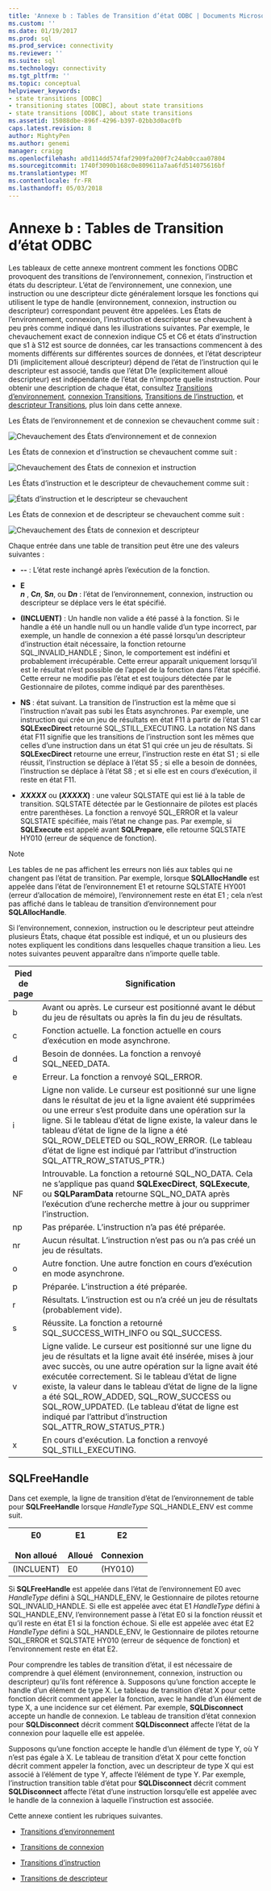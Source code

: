 ```yaml
---
title: 'Annexe b : Tables de Transition d’état ODBC | Documents Microsoft'
ms.custom: ''
ms.date: 01/19/2017
ms.prod: sql
ms.prod_service: connectivity
ms.reviewer: ''
ms.suite: sql
ms.technology: connectivity
ms.tgt_pltfrm: ''
ms.topic: conceptual
helpviewer_keywords:
- state transitions [ODBC]
- transitioning states [ODBC], about state transitions
- state transitions [ODBC], about state transitions
ms.assetid: 15088dbe-896f-4296-b397-02bb3d0ac0fb
caps.latest.revision: 8
author: MightyPen
ms.author: genemi
manager: craigg
ms.openlocfilehash: a0d114dd574faf2909fa200f7c24ab0ccaa07804
ms.sourcegitcommit: 1740f3090b168c0e809611a7aa6fd514075616bf
ms.translationtype: MT
ms.contentlocale: fr-FR
ms.lasthandoff: 05/03/2018
---
```

# <a name="appendix-b-odbc-state-transition-tables"></a>Annexe b : Tables de Transition d’état ODBC
Les tableaux de cette annexe montrent comment les fonctions ODBC provoquent des transitions de l’environnement, connexion, l’instruction et états du descripteur. L’état de l’environnement, une connexion, une instruction ou une descripteur dicte généralement lorsque les fonctions qui utilisent le type de handle (environnement, connexion, instruction ou descripteur) correspondant peuvent être appelées. Les États de l’environnement, connexion, l’instruction et descripteur se chevauchent à peu près comme indiqué dans les illustrations suivantes. Par exemple, le chevauchement exact de connexion indique C5 et C6 et états d’instruction que s1 à S12 est source de données, car les transactions commencent à des moments différents sur différentes sources de données, et l’état descripteur D1i (implicitement alloué descripteur) dépend de l’état de l’instruction qui le descripteur est associé, tandis que l’état D1e (explicitement alloué descripteur) est indépendante de l’état de n’importe quelle instruction. Pour obtenir une description de chaque état, consultez [Transitions d’environnement](../../../odbc/reference/appendixes/environment-transitions.md), [connexion Transitions](../../../odbc/reference/appendixes/connection-transitions.md), [Transitions de l’instruction](../../../odbc/reference/appendixes/statement-transitions.md), et [descripteur Transitions](../../../odbc/reference/appendixes/descriptor-transitions.md), plus loin dans cette annexe.  
  
 Les États de l’environnement et de connexion se chevauchent comme suit :  
  
 ![Chevauchement des États d’environnement et de connexion](../../../odbc/reference/appendixes/media/app01.gif "app01")  
  
 Les États de connexion et d’instruction se chevauchent comme suit :  
  
 ![Chevauchement des États de connexion et instruction](../../../odbc/reference/appendixes/media/app02.gif "app02")  
  
 Les États d’instruction et le descripteur de chevauchement comme suit :  
  
 ![États d’instruction et le descripteur se chevauchent](../../../odbc/reference/appendixes/media/app03.gif "app03")  
  
 Les États de connexion et de descripteur se chevauchent comme suit :  
  
 ![Chevauchement des États de connexion et descripteur](../../../odbc/reference/appendixes/media/app04.gif "app04")  
  
 Chaque entrée dans une table de transition peut être une des valeurs suivantes :  
  
-   **--** : L’état reste inchangé après l’exécution de la fonction.  
  
-   **E**  
     ***n*** , **C*n***, **S*n***, ou **D*n*** : l’état de l’environnement, connexion, instruction ou descripteur se déplace vers le état spécifié.  
  
-   **(INCLUENT)** : Un handle non valide a été passé à la fonction. Si le handle a été un handle null ou un handle valide d’un type incorrect, par exemple, un handle de connexion a été passé lorsqu’un descripteur d’instruction était nécessaire, la fonction retourne SQL_INVALID_HANDLE ; Sinon, le comportement est indéfini et probablement irrécupérable. Cette erreur apparaît uniquement lorsqu’il est le résultat n’est possible de l’appel de la fonction dans l’état spécifié. Cette erreur ne modifie pas l’état et est toujours détectée par le Gestionnaire de pilotes, comme indiqué par des parenthèses.  
  
-   **NS** : état suivant. La transition de l’instruction est la même que si l’instruction n’avait pas subi les États asynchrones. Par exemple, une instruction qui crée un jeu de résultats en état F11 à partir de l’état S1 car **SQLExecDirect** retourné SQL_STILL_EXECUTING. La notation NS dans état F11 signifie que les transitions de l’instruction sont les mêmes que celles d’une instruction dans un état S1 qui crée un jeu de résultats. Si **SQLExecDirect** retourne une erreur, l’instruction reste en état S1 ; si elle réussit, l’instruction se déplace à l’état S5 ; si elle a besoin de données, l’instruction se déplace à l’état S8 ; et si elle est en cours d’exécution, il reste en état F11.  
  
-   ***XXXXX*** ou **(*XXXXX*)** : une valeur SQLSTATE qui est lié à la table de transition. SQLSTATE détectée par le Gestionnaire de pilotes est placés entre parenthèses. La fonction a renvoyé SQL_ERROR et la valeur SQLSTATE spécifiée, mais l’état ne change pas. Par exemple, si **SQLExecute** est appelé avant **SQLPrepare**, elle retourne SQLSTATE HY010 (erreur de séquence de fonction).  
  
> [!NOTE]  
>  Les tables de ne pas affichent les erreurs non liés aux tables qui ne changent pas l’état de transition. Par exemple, lorsque **SQLAllocHandle** est appelée dans l’état de l’environnement E1 et retourne SQLSTATE HY001 (erreur d’allocation de mémoire), l’environnement reste en état E1 ; cela n’est pas affiché dans le tableau de transition d’environnement pour **SQLAllocHandle**.  
  
 Si l’environnement, connexion, instruction ou le descripteur peut atteindre plusieurs États, chaque état possible est indiqué, et un ou plusieurs des notes expliquent les conditions dans lesquelles chaque transition a lieu. Les notes suivantes peuvent apparaître dans n’importe quelle table.  
  
|Pied de page|Signification|  
|--------------|-------------|  
|b|Avant ou après. Le curseur est positionné avant le début du jeu de résultats ou après la fin du jeu de résultats.|  
|c|Fonction actuelle. La fonction actuelle en cours d’exécution en mode asynchrone.|  
|d|Besoin de données. La fonction a renvoyé SQL_NEED_DATA.|  
|e|Erreur. La fonction a renvoyé SQL_ERROR.|  
|i|Ligne non valide. Le curseur est positionné sur une ligne dans le résultat de jeu et la ligne avaient été supprimées ou une erreur s’est produite dans une opération sur la ligne. Si le tableau d’état de ligne existe, la valeur dans le tableau d’état de ligne de la ligne a été SQL_ROW_DELETED ou SQL_ROW_ERROR. (Le tableau d’état de ligne est indiqué par l’attribut d’instruction SQL_ATTR_ROW_STATUS_PTR.)|  
|NF|Introuvable. La fonction a retourné SQL_NO_DATA. Cela ne s’applique pas quand **SQLExecDirect**, **SQLExecute**, ou **SQLParamData** retourne SQL_NO_DATA après l’exécution d’une recherche mettre à jour ou supprimer l’instruction.|  
|np|Pas préparée. L’instruction n’a pas été préparée.|  
|nr|Aucun résultat. L’instruction n’est pas ou n’a pas créé un jeu de résultats.|  
|o|Autre fonction. Une autre fonction en cours d’exécution en mode asynchrone.|  
|p|Préparée. L’instruction a été préparée.|  
|r|Résultats. L’instruction est ou n’a créé un jeu de résultats (probablement vide).|  
|s|Réussite. La fonction a retourné SQL_SUCCESS_WITH_INFO ou SQL_SUCCESS.|  
|v|Ligne valide. Le curseur est positionné sur une ligne du jeu de résultats et la ligne avait été insérée, mises à jour avec succès, ou une autre opération sur la ligne avait été exécutée correctement. Si le tableau d’état de ligne existe, la valeur dans le tableau d’état de ligne de la ligne a été SQL_ROW_ADDED, SQL_ROW_SUCCESS ou SQL_ROW_UPDATED. (Le tableau d’état de ligne est indiqué par l’attribut d’instruction SQL_ATTR_ROW_STATUS_PTR.)|  
|x|En cours d'exécution. La fonction a renvoyé SQL_STILL_EXECUTING.|  
  
## <a name="sqlfreehandle"></a>SQLFreeHandle  
 Dans cet exemple, la ligne de transition d’état de l’environnement de table pour **SQLFreeHandle** lorsque *HandleType* SQL_HANDLE_ENV est comme suit.  
  
|E0<br /><br /> Non alloué|E1<br /><br /> Alloué|E2<br /><br /> Connexion|  
|------------------------|----------------------|-----------------------|  
|(INCLUENT)|E0|(HY010)|  
  
 Si **SQLFreeHandle** est appelée dans l’état de l’environnement E0 avec *HandleType* défini à SQL_HANDLE_ENV, le Gestionnaire de pilotes retourne SQL_INVALID_HANDLE. Si elle est appelée avec état E1 *HandleType* défini à SQL_HANDLE_ENV, l’environnement passe à l’état E0 si la fonction réussit et qu’il reste en état E1 si la fonction échoue. Si elle est appelée avec état E2 *HandleType* défini à SQL_HANDLE_ENV, le Gestionnaire de pilotes retourne SQL_ERROR et SQLSTATE HY010 (erreur de séquence de fonction) et l’environnement reste en état E2.  
  
 Pour comprendre les tables de transition d’état, il est nécessaire de comprendre à quel élément (environnement, connexion, instruction ou descripteur) qu’ils font référence à. Supposons qu’une fonction accepte le handle d’un élément de type X. Le tableau de transition d’état X pour cette fonction décrit comment appeler la fonction, avec le handle d’un élément de type X, a une incidence sur cet élément. Par exemple, **SQLDisconnect** accepte un handle de connexion. Le tableau de transition d’état connexion pour **SQLDisconnect** décrit comment **SQLDisconnect** affecte l’état de la connexion pour laquelle elle est appelée.  
  
 Supposons qu’une fonction accepte le handle d’un élément de type Y, où Y n’est pas égale à X. Le tableau de transition d’état X pour cette fonction décrit comment appeler la fonction, avec un descripteur de type X qui est associé à l’élément de type Y, affecte l’élément de type Y. Par exemple, l’instruction transition table d’état pour **SQLDisconnect** décrit comment **SQLDisconnect** affecte l’état d’une instruction lorsqu’elle est appelée avec le handle de la connexion à laquelle l’instruction est associée.  
  
 Cette annexe contient les rubriques suivantes.  
  
-   [Transitions d’environnement](../../../odbc/reference/appendixes/environment-transitions.md)  
  
-   [Transitions de connexion](../../../odbc/reference/appendixes/connection-transitions.md)  
  
-   [Transitions d’instruction](../../../odbc/reference/appendixes/statement-transitions.md)  
  
-   [Transitions de descripteur](../../../odbc/reference/appendixes/descriptor-transitions.md)
